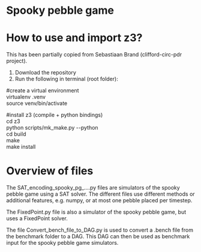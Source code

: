 # Spooky pebble game




# How to use and import z3?
This has been partially copied from Sebastiaan Brand (clifford-circ-pdr project).

1. Download the repository
2. Run the following in terminal (root folder):

#create a virtual environment\
virtualenv .venv\
source venv/bin/activate

#install z3 (compile + python bindings)\
cd z3\
python scripts/mk_make.py --python\
cd build\
make\
make install


# Overview of files

The SAT_encoding_spooky_pg_....py files are simulators of the spooky pebble game using a SAT solver. The different files use different methods or additional features, e.g. numpy, or at most one pebble placed per timestep.

The FixedPoint.py file is also a simulator of the spooky pebble game, but uses a FixedPoint solver. 

The file Convert_bench_file_to_DAG.py is used to convert a .bench file from the benchmark folder to a DAG. This DAG can then be used as benchmark input for the spooky pebble game simulators.

